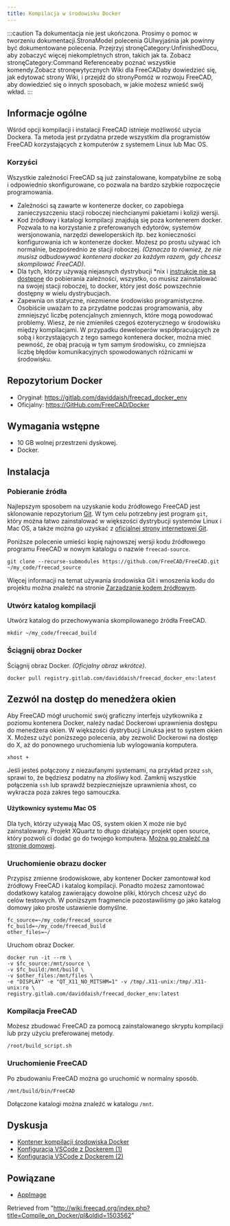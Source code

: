 ```yaml
---
title: Kompilacja w środowisku Docker
---
```

:::caution
Ta dokumentacja nie jest ukończona. Prosimy o pomoc w tworzeniu dokumentacji.StronaModel polecenia GUIwyjaśnia jak powinny być dokumentowane polecenia. Przejrzyj stronęCategory:UnfinishedDocu, aby zobaczyć więcej niekompletnych stron, takich jak ta. Zobacz stronęCategory:Command Referenceaby poznać wszystkie komendy.Zobacz stronęwytycznych Wiki dla FreeCADaby dowiedzieć się, jak edytować strony Wiki, i przejdź do stronyPomóż w rozwoju FreeCAD, aby dowiedzieć się o innych sposobach, w jakie możesz wnieść swój wkład.
:::

## Informacje ogólne

Wśród opcji kompilacji i instalacji FreeCAD istnieje możliwość użycia Dockera. Ta metoda jest przydatna przede wszystkim dla programistów FreeCAD korzystających z komputerów z systemem Linux lub Mac OS.

### Korzyści

Wszystkie zależności FreeCAD są już zainstalowane, kompatybilne ze sobą i odpowiednio skonfigurowane, co pozwala na bardzo szybkie rozpoczęcie programowania.

* Zależności są zawarte w kontenerze docker, co zapobiega zanieczyszczeniu stacji roboczej niechcianymi pakietami i kolizji wersji.
* Kod źródłowy i katalogi kompilacji znajdują się poza kontenerem docker. Pozwala to na korzystanie z preferowanych edytorów, systemów wersjonowania, narzędzi deweloperskich itp. bez konieczności konfigurowania ich w kontenerze docker. Możesz po prostu używać ich normalnie, bezpośrednio ze stacji roboczej. *(Oznacza to również, że nie musisz odbudowywać kontenera docker za każdym razem, gdy chcesz skompilować FreeCAD)*.
* Dla tych, którzy używają niejasnych dystrybucji \*nix i [instrukcje nie są dostępne](/Compile_on_Linux/pl#Pobranie_zależności "Compile on Linux/pl") do pobierania zależności, wszystko, co musisz zainstalować na swojej stacji roboczej, to docker, który jest dość powszechnie dostępny w wielu dystrybucjach.
* Zapewnia on statyczne, niezmienne środowisko programistyczne. Osobiście uważam to za przydatne podczas programowania, aby zmniejszyć liczbę potencjalnych zmiennych, które mogą powodować problemy. Wiesz, że nie zmieniłeś czegoś ezoterycznego w środowisku między kompilacjami. W przypadku deweloperów współpracujących ze sobą i korzystających z tego samego kontenera docker, można mieć pewność, że obaj pracują w tym samym środowisku, co zmniejsza liczbę błędów komunikacyjnych spowodowanych różnicami w środowisku.

## Repozytorium Docker

* Oryginał: <https://gitlab.com/daviddaish/freecad_docker_env>
* Oficjalny: <https://GitHub.com/FreeCAD/Docker>

## Wymagania wstępne

* 10 GB wolnej przestrzeni dyskowej.
* Docker.

## Instalacja

### Pobieranie źródła

Najlepszym sposobem na uzyskanie kodu źródłowego FreeCAD jest sklonowanie repozytorium [Git](https://github.com/FreeCAD/FreeCAD). W tym celu potrzebny jest program `git`, który można łatwo zainstalować w większości dystrybucji systemów Linux i Mac OS, a także można go uzyskać z [oficjalnej strony internetowej Git](http://git-scm.com/).

Poniższe polecenie umieści kopię najnowszej wersji kodu źródłowego programu FreeCAD w nowym katalogu o nazwie `freecad-source`.

```
git clone --recurse-submodules https://github.com/FreeCAD/FreeCAD.git ~/my_code/freecad_source

```

Więcej informacji na temat używania środowiska Git i wnoszenia kodu do projektu można znaleźć na stronie [Zarządzanie kodem źródłowym](/Source_code_management/pl "Source code management/pl").

### Utwórz katalog kompilacji

Utwórz katalog do przechowywania skompilowanego źródła FreeCAD.

```
mkdir ~/my_code/freecad_build

```

### Ściągnij obraz Docker

Ściągnij obraz Docker. *(Oficjalny obraz wkrótce)*.

```
docker pull registry.gitlab.com/daviddaish/freecad_docker_env:latest

```

## Zezwól na dostęp do menedżera okien

Aby FreeCAD mógł uruchomić swój graficzny interfejs użytkownika z poziomu kontenera Docker, należy nadać Dockerowi uprawnienia dostępu do menedżera okien. W większości dystrybucji Linuksa jest to system okien X. Możesz użyć poniższego polecenia, aby zezwolić Dockerowi na dostęp do X, aż do ponownego uruchomienia lub wylogowania komputera.

```
xhost +

```

Jeśli jesteś połączony z niezaufanymi systemami, na przykład przez `ssh`, sprawi to, że będziesz podatny na złośliwy kod. Zamknij wszystkie połączenia `ssh` lub sprawdź bezpieczniejsze uprawnienia xhost, co wykracza poza zakres tego samouczka.

#### Użytkownicy systemu Mac OS

Dla tych, którzy używają Mac OS, system okien X może nie być zainstalowany. Projekt XQuartz to długo działający projekt open source, który pozwoli ci dodać go do twojego komputera. [Można go znaleźć na stronie domowej](https://www.xquartz.org/).

### Uruchomienie obrazu docker

Przypisz zmienne środowiskowe, aby kontener Docker zamontował kod źródłowy FreeCAD i katalog kompilacji. Ponadto możesz zamontować dodatkowy katalog zawierający dowolne pliki, których chcesz użyć do celów testowych. W poniższym fragmencie pozostawiliśmy go jako katalog domowy jako proste ustawienie domyślne.

```
fc_source=~/my_code/freecad_source
fc_build=~/my_code/freecad_build
other_files=~/

```

Uruchom obraz Docker.

```
docker run -it --rm \
-v $fc_source:/mnt/source \
-v $fc_build:/mnt/build \
-v $other_files:/mnt/files \
-e "DISPLAY" -e "QT_X11_NO_MITSHM=1" -v /tmp/.X11-unix:/tmp/.X11-unix:ro \
registry.gitlab.com/daviddaish/freecad_docker_env:latest

```

### Kompilacja FreeCAD

Możesz zbudować FreeCAD za pomocą zainstalowanego skryptu kompilacji lub przy użyciu preferowanej metody.

```
/root/build_script.sh

```

### Uruchomienie FreeCAD

Po zbudowaniu FreeCAD można go uruchomić w normalny sposób.

```
/mnt/build/bin/FreeCAD

```

Dołączone katalogi można znaleźć w katalogu `/mnt`.

## Dyskusja

* [Kontener kompilacji środowiska Docker](https://forum.freecadweb.org/viewtopic.php?f=4&t=42954)
* [Konfiguracja VSCode z Dockerem (1)](https://forum.freecadweb.org/viewtopic.php?f=10&t=48266)
* [Konfiguracja VSCode z Dockerem (2)](https://forum.freecadweb.org/viewtopic.php?p=427812#p427812)

## Powiązane

* [AppImage](/AppImage/pl "AppImage/pl")

Retrieved from "<http://wiki.freecad.org/index.php?title=Compile_on_Docker/pl&oldid=1503562>"
